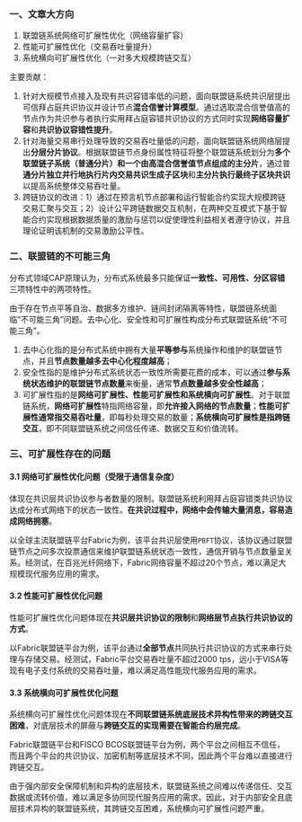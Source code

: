 ### 一、文章大方向

1. 联盟链系统网络可扩展性优化（网络容量扩容）
2. 性能可扩展性优化（交易吞吐量提升）
3. 系统横向可扩展性优化（一对多大规模跨链交互）

主要贡献：

1. 针对大规模节点接入及现有共识容错率低的问题，面向联盟链系统共识层提出可信拜占庭共识协议并设计节点**混合信誉计算模型**。通过选取混合信誉值高的节点作为共识参与者执行实用拜占庭容错共识协议的方式同时实现**网络容量扩容**和**共识协议容错性提升**。
2. 针对海量交易串行处理导致的交易吞吐量低的问题，面向联盟链系统网络层提出**分层分片协议**。根据联盟链节点身份属性特征将整个联盟链系统划分为**多个联盟链子系统（普通分片）**和一个**由高混合信誉值节点组成的主分片**，通过普**通分片独立并行地执行片内交易共识生成子区块**和**主分片执行最终子区块共识**以提高系统整体交易吞吐量。
3. 跨链协议的改进：1）通过在预言机节点部署和运行智能合约实现大规模跨链交易汇聚与交互；2）设计公平跨链数据交互机制，在两种交互模式下基于智能合约实现根据数据质量的激励与惩罚以促使理性利益相关者遵守协议，并且理论证明该机制的交易激励公平性。

### 二、联盟链的不可能三角

分布式领域CAP原理认为，分布式系统最多只能保证**一致性、可用性、分区容错**三项特性中的两项特性。

由于存在节点平等自治、数据多方维护、链间封闭隔离等特性，联盟链系统面临“不可能三角”问题。去中心化、安全性和可扩展性构成分布式联盟链系统“不可能三角”。

1. 去中心化指的是分布式系统中拥有大量**平等参与**系统操作和维护的联盟链节点，并且**节点数量越多去中心化程度越高**；
2. 安全性指的是维护分布式系统状态一致性所需要花费的成本，可以通过**参与系统状态维护的联盟链节点数量**来衡量，通常**节点数量越多安全性越高**；
3. 可扩展性指的是**网络可扩展性、性能可扩展性和系统横向可扩展性**。对于联盟链系统，**网络可扩展性**特指网络容量，即**允许接入网络的节点数量**；**性能可扩展性通常指交易吞吐量**，即每秒处理交易的数量；**系统横向可扩展性是指跨链交互**，即不同联盟链系统之间信任传递、数据交互和价值流转。

### 三、可扩展性存在的问题

#### 3.1 网络可扩展性优化问题（受限于通信复杂度）

体现在共识层共识协议参与者数量的限制。联盟链系统利用拜占庭容错类共识协议达成分布式网络下的状态一致性。**在共识过程中，网络中会传输大量消息，容易造成网络拥塞**。

以全球主流联盟链平台Fabric为例，该平台共识层使用`PBFT`协议，该协议通过联盟链节点之间多次投票通信来维护联盟链系统状态一致性，通信开销与节点数量呈关系。经测试，在百兆光纤网络下，Fabric网络容量不超过20个节点，难以满足大规模现代服务应用的需求。

#### 3.2 性能可扩展性优化问题

性能可扩展性优化问题体现在**共识层共识协议的限制**和**网络层节点执行共识协议的方式**。

以Fabric联盟链平台为例，该平台通过**全部节点**共同执行共识协议的方式来串行处理与存储交易。经测试，Fabric平台交易吞吐量不超过2000 tps，远小于VISA等现有电子支付系统的交易吞吐量，难以满足高性能现代服务应用的需求。

#### 3.3 系统横向可扩展性优化问题

系统横向可扩展性优化问题体现在**不同联盟链系统底层技术异构性带来的跨链交互困难**，对底层技术的屏蔽与**跨链交互的实现需要在智能合约层完成**。

Fabric联盟链平台和FISCO BCOS联盟链平台为例，两个平台之间相互不信任，而且两个平台的共识协议、加密机制等底层技术不同，因此两个平台难以直接进行跨链交互。

由于强内部安全保障机制和异构的底层技术，联盟链系统之间难以传递信任、交互数据或流转价值，难以满足多协同现代服务应用的需求。因此，对于内部安全且底层技术异构的联盟链系统，其跨链交互困难，系统横向可扩展性问题严重。